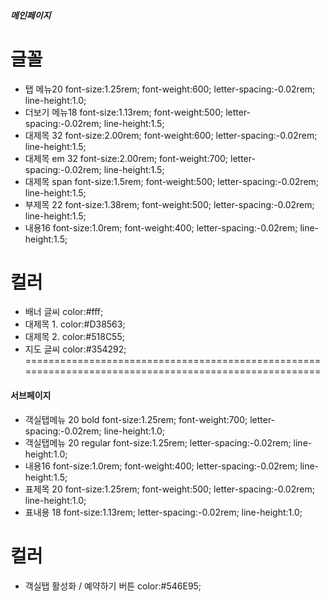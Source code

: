 ##### 메인페이지
# 글꼴
*  탭 메뉴20 font-size:1.25rem; font-weight:600; letter-spacing:-0.02rem; line-height:1.0; 
*  더보기 메뉴18 font-size:1.13rem; font-weight:500; letter-spacing:-0.02rem; line-height:1.5; 
*  대제목 32 font-size:2.00rem; font-weight:600; letter-spacing:-0.02rem; line-height:1.5; 
*  대제목 em 32 font-size:2.00rem; font-weight:700; letter-spacing:-0.02rem; line-height:1.5; 
*  대제목 span font-size:1.5rem; font-weight:500; letter-spacing:-0.02rem; line-height:1.5; 
*  부제목 22  font-size:1.38rem; font-weight:500; letter-spacing:-0.02rem; line-height:1.5; 
*  내용16 font-size:1.0rem; font-weight:400; letter-spacing:-0.02rem; line-height:1.5; 

# 컬러
* 배너 글씨 color:#fff;
* 대제목 1. color:#D38563;
* 대제목 2. color:#518C55;
* 지도 글씨 color:#354292;
======================================================================================================
#### 서브페이지
* 객실탭메뉴 20 bold font-size:1.25rem; font-weight:700; letter-spacing:-0.02rem; line-height:1.0; 
* 객실탭메뉴 20 regular font-size:1.25rem; letter-spacing:-0.02rem; line-height:1.0; 
* 내용16 font-size:1.0rem; font-weight:400; letter-spacing:-0.02rem; line-height:1.5; 
* 표제목 20 font-size:1.25rem; font-weight:500; letter-spacing:-0.02rem; line-height:1.0; 
* 표내용 18 font-size:1.13rem;  letter-spacing:-0.02rem; line-height:1.0; 
# 컬러
* 객실탭 활성화 / 예약하기 버튼 color:#546E95;

